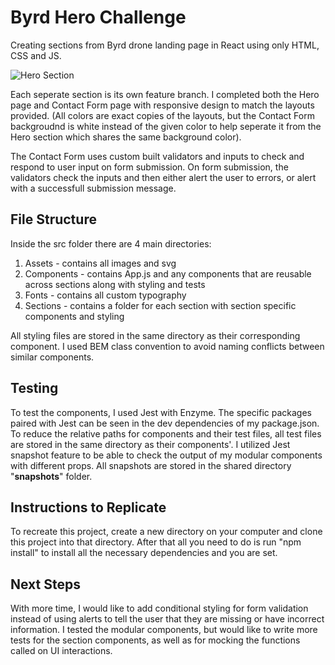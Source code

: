 # Byrd Hero Challenge

Creating sections from Byrd drone landing page in React using only HTML, CSS and JS.

![Hero Section](.src/assets/hero-section.JPG?raw=true "Hero Section")

Each seperate section is its own feature branch. I completed both the Hero page and Contact Form page with responsive design to match the layouts provided. (All colors are exact copies of the layouts, but the Contact Form backgroudnd is white instead of the given color to help seperate it from the Hero section which shares the same background color).

The Contact Form uses custom built validators and inputs to check and respond to user input on form submission. On form submission, the validators check the inputs and then either alert the user to errors, or alert with a successfull submission message.

## File Structure

Inside the src folder there are 4 main directories:

1. Assets - contains all images and svg
2. Components - contains App.js and any components that are reusable across sections along with styling and tests
3. Fonts - contains all custom typography
4. Sections - contains a folder for each section with section specific components and styling

All styling files are stored in the same directory as their corresponding component. I used BEM class convention to avoid naming conflicts between similar components.

## Testing

To test the components, I used Jest with Enzyme. The specific packages paired with Jest can be seen in the dev dependencies of my package.json. To reduce the relative paths for components and their test files, all test files are stored in the same directory as their components'. I utilized Jest snapshot feature to be able to check the output of my modular components with different props. All snapshots are stored in the shared directory "**snapshots**" folder.

## Instructions to Replicate

To recreate this project, create a new directory on your computer and clone this project into that directory. After that all you need to do is run "npm install" to install all the necessary dependencies and you are set.

## Next Steps

With more time, I would like to add conditional styling for form validation instead of using alerts to tell the user that they are missing or have incorrect information. I tested the modular components, but would like to write more tests for the section components, as well as for mocking the functions called on UI interactions.

